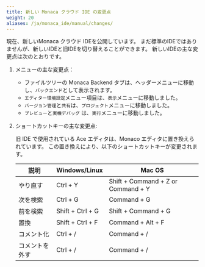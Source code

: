```yaml
---
title: 新しい Monaca クラウド IDE の変更点
weight: 20
aliases: /ja/monaca_ide/manual/changes/
---
```


現在、新しいMonaca クラウド IDEを公開しています。
まだ標準のIDEではありませんが、新しいIDEと旧IDEを切り替えることができます。
新しいIDEの主な変更点は次のとおりです。

1.  メニューの主な変更点：  

    - ファイルツリーの Monaca Backend タブは、ヘッダーメニューに移動し、`バックエンド`として表示されます。
    - `エディター環境設定`メニュー項目は、`表示`メニューに移動しました。
    - `バージョン管理`と`共有`は、`プロジェクト`メニューに移動しました。
    - `プレビュー`と`実機デバッグ` は、`実行`メニューに移動しました。


2.  ショートカットキーの主な変更点:  

    旧 IDE で使用されている Ace エディタは、Monaco
    エディタに置き換えられています。
    この置き換えにより、以下のショートカットキーが変更されます。 

    説明 | Windows/Linux | Mac OS
    ----|---------------|----------
    やり直す| Ctrl + Y | Shift + Command + Z or Command + Y
    次を検索| Ctrl + G | Command + G
    前を検索 | Shift + Ctrl + G | Shift + Command + G
    置換| Shift + Ctrl + F | Command + Alt + F
    コメント化 | Ctrl + / | Command + /
    コメントを外す | Ctrl + / | Command + /

